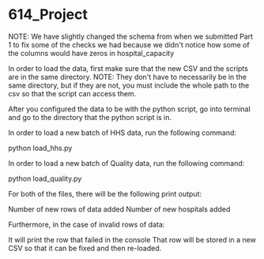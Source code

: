 # 614_Project
NOTE: We have slightly changed the schema from when we submitted Part 1 to fix some of the checks we had because we didn't notice how some of the columns would have zeros in hospital_capacity

In order to load the data, first make sure that the new CSV and the scripts are in the same directory. NOTE: They don't have to necessarily be in the same directory, but if they are not, you must include the whole path to the csv so that the script can access them.

After you configured the data to be with the python script, go into terminal and go to the directory that the python script is in.

In order to load a new batch of HHS data, run the following command:

python load_hhs.py <Name of new HHS CSV>
  
In order to load a new batch of Quality data, run the following command:
  
python load_quality.py <date of collection in YYYY-MM-DD format> <Name of new quality CSV>
  
For both of the files, there will be the following print output:

Number of new rows of data added
Number of new hospitals added
  
Furthermore, in the case of invalid rows of data:

It will print the row that failed in the console
That row will be stored in a new CSV so that it can be fixed and then re-loaded.
